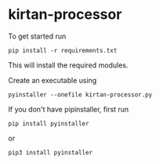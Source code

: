 # kirtan-processor
To get started run
```
pip install -r requirements.txt
```
This will install the required modules.

Create an executable using
```
pyinstaller --onefile kirtan-processor.py
```
If you don't have pipinstaller, first run
```
pip install pyinstaller
```
or
```
pip3 install pyinstaller
```

<!-- To create DMG, use
```
brew install create-dmg
create-dmg \
  --volname "kirtan-processor" \
  --window-pos 200 120 \
  --window-size 600 300 \
  --hide-extension "kirtan-processor" \
  --app-drop-link 425 120 \
  "dist/KirtanProcessor.dmg" \
  "dist/dmg/"
``` -->